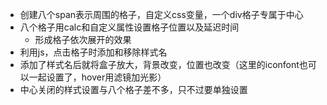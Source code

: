 - 创建八个span表示周围的格子，自定义css变量，一个div格子专属于中心
- 八个格子用calc和自定义属性设置格子位置以及延迟时间
  - 形成格子依次展开的效果
- 利用js，点击格子时添加和移除样式名
- 添加了样式名后就将盒子放大，背景改变，位置也改变（这里的iconfont也可以一起设置了，hover用滤镜加光影）
- 中心关闭的样式设置与八个格子差不多，只不过要单独设置